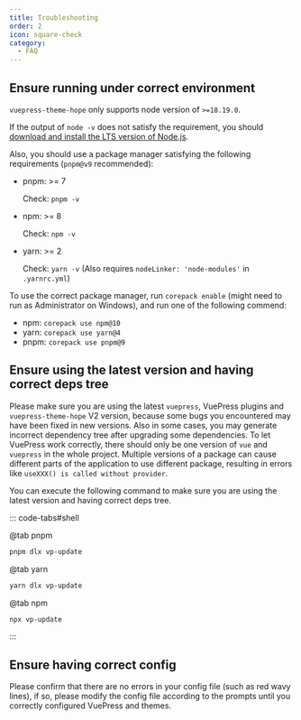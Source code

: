 ```yaml
---
title: Troubleshooting
order: 2
icon: square-check
category:
  - FAQ
---
```


## Ensure running under correct environment

`vuepress-theme-hope` only supports node version of `>=18.19.0`.

If the output of `node -v` does not satisfy the requirement, you should [download and install the LTS version of Node.js](../get-started/env.md#nodejs).

Also, you should use a package manager satisfying the following requirements (`pnpm@v9` recommended):

- pnpm: >= 7

  Check: `pnpm -v`

- npm: >= 8

  Check: `npm -v`

- yarn: >= 2

  Check: `yarn -v` (Also requires `nodeLinker: 'node-modules'` in `.yarnrc.yml`)

To use the correct package manager, run `corepack enable` (might need to run as Administrator on Windows), and run one of the following commend:

- npm: `corepack use npm@10`
- yarn: `corepack use yarn@4`
- pnpm: `corepack use pnpm@9`

## Ensure using the latest version and having correct deps tree

Please make sure you are using the latest `vuepress`, VuePress plugins and `vuepress-theme-hope` V2 version, because some bugs you encountered may have been fixed in new versions. Also in some cases, you may generate incorrect dependency tree after upgrading some dependencies. To let VuePress work correctly, there should only be one version of `vue` and `vuepress` in the whole project. Multiple versions of a package can cause different parts of the application to use different package, resulting in errors like `useXXX() is called without provider`.

You can execute the following command to make sure you are using the latest version and having correct deps tree.

::: code-tabs#shell

@tab pnpm

```bash
pnpm dlx vp-update
```

@tab yarn

```bash
yarn dlx vp-update
```

@tab npm

```bash
npx vp-update
```

:::

## Ensure having correct config

Please confirm that there are no errors in your config file (such as red wavy lines), if so, please modify the config file according to the prompts until you correctly configured VuePress and themes.
